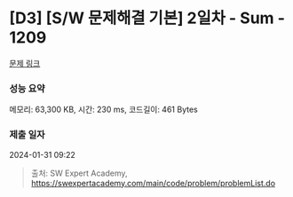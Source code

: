 # [D3] [S/W 문제해결 기본] 2일차 - Sum - 1209 

[문제 링크](https://swexpertacademy.com/main/code/problem/problemDetail.do?contestProbId=AV13_BWKACUCFAYh) 

### 성능 요약

메모리: 63,300 KB, 시간: 230 ms, 코드길이: 461 Bytes

### 제출 일자

2024-01-31 09:22



> 출처: SW Expert Academy, https://swexpertacademy.com/main/code/problem/problemList.do